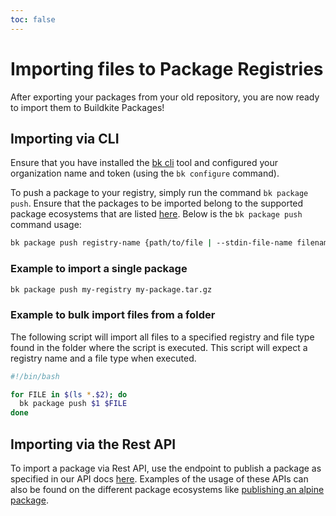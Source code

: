 ```yaml
---
toc: false
---
```


# Importing files to Package Registries

After exporting your packages from your old repository, you are now ready to import them to Buildkite Packages!

## Importing via CLI

Ensure that you have installed the [bk cli](https://github.com/buildkite/cli?tab=readme-ov-file#bk---the-buildkite-cli) tool and configured your organization name and token (using the `bk configure` command).

To push a package to your registry, simply run the command `bk package push`. Ensure that the packages to be imported belong to the supported package ecosystems that are listed [here](/docs/packages#get-started). Below is the `bk package push` command usage:

```bash
bk package push registry-name {path/to/file | --stdin-file-name filename -} [flags]
```

### Example to import a single package

```bash
bk package push my-registry my-package.tar.gz
```

### Example to bulk import files from a folder

The following script will import all files to a specified registry and file type found in the folder where the script is executed. This script will expect a registry name and a file type when executed.

```bash
#!/bin/bash

for FILE in $(ls *.$2); do
  bk package push $1 $FILE
done
```

## Importing via the Rest API

To import a package via Rest API, use the endpoint to publish a package as specified in our API docs [here](/docs/apis/rest-api/packages/packages#publish-a-package). Examples of the usage of these APIs can also be found on the different package ecosystems like [publishing an alpine package](/docs/packages/alpine#publish-a-package).
